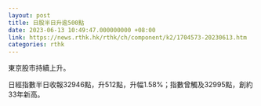 ```yaml
---
layout: post
title: 日股半日升逾500點
date: 2023-06-13 10:49:47.000000000 +08:00
link: https://news.rthk.hk/rthk/ch/component/k2/1704573-20230613.htm
categories: rthk
---
```


東京股市持續上升。

日經指數半日收報32946點，升512點，升幅1.58%；指數曾觸及32995點，創約33年新高。
